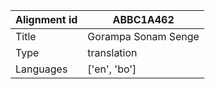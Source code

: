 |Alignment id | ABBC1A462
| --- | --- 
|Title | Gorampa Sonam Senge 
|Type | translation
|Languages | ['en', 'bo']